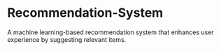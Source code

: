 # Recommendation-System
A machine learning-based recommendation system that enhances user experience by suggesting relevant items.
